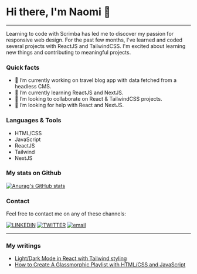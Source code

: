 # Hi there, I'm Naomi 👋

***

Learning to code with Scrimba has led me to discover my passion for responsive web design. For the past few months, I've learned and coded several projects with ReactJS and TailwindCSS. I'm excited about learning new things and contributing to meaningful projects.

### Quick facts

- 🔭 I’m currently working on travel blog app with data fetched from a headless CMS.
- 🌱 I’m currently learning ReactJS and NextJS.
- 👯 I’m looking to collaborate on React & TailwindCSS projects. 
- 🤔 I’m looking for help with React and NextJS.


### Languages & Tools
- HTML/CSS
- JavaScript
- ReactJS
- Tailwind
- NextJS

### My stats on Github

[![Anurag's GitHub stats](https://github-readme-stats.vercel.app/api?username=naomi-pham&show_icons=true&theme=dark)](https://github.com/naomi-pham/github-readme-stats)

### Contact

Feel free to contact me on any of these channels: 

[![LINKEDIN](https://img.shields.io/badge/-LINKEDIN-blue?logo=linkedin)](https://naomi-pham.netlify.app/)  [![TWITTER](https://img.shields.io/badge/-TWITTER-green?logo=twitter)](https://twitter.com/naomipham_) [![email](https://img.shields.io/badge/-EMAIL-yellowgreen?logo=gmail)](mailto:phambaonguyendn@gmail.com)  

***

### My writings
- [Light/Dark Mode in React with Tailwind styling](https://dev.to/naomipham_/how-to-create-darklight-mode-with-react-and-tailwind-59e0)
- [How to Create A Glassmorphic Playlist with HTML/CSS and JavaScript](https://naomi-pham.medium.com/how-to-create-a-glassmorphic-playlist-with-html-css-and-javascript-67b981282e7e)

